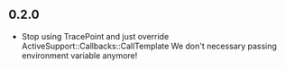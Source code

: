 ## 0.2.0

* Stop using TracePoint and just override ActiveSupport::Callbacks::CallTemplate
We don't necessary passing environment variable anymore!
